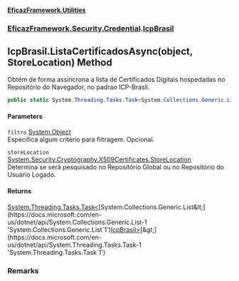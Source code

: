 #### [EficazFramework.Utilities](EficazFramework_Utilities.md 'EficazFramework.Utilities')
### [EficazFramework.Security.Credential](EficazFramework_Utilities.md#EficazFramework_Security_Credential 'EficazFramework.Security.Credential').[IcpBrasil](IcpBrasil.md 'EficazFramework.Security.Credential.IcpBrasil')
## IcpBrasil.ListaCertificadosAsync(object, StoreLocation) Method
Obtém de forma assíncrona a lista de Certificados Digitais hospedadas no Repositório do Navegador, no padrao ICP-Brasil.  
```csharp
public static System.Threading.Tasks.Task<System.Collections.Generic.List<EficazFramework.Security.Credential.IcpBrasil>> ListaCertificadosAsync(object filtro, System.Security.Cryptography.X509Certificates.StoreLocation storeLocation);
```
#### Parameters
<a name='EficazFramework_Security_Credential_IcpBrasil_ListaCertificadosAsync(object_System_Security_Cryptography_X509Certificates_StoreLocation)_filtro'></a>
`filtro` [System.Object](https://docs.microsoft.com/en-us/dotnet/api/System.Object 'System.Object')  
Especifica algum critério para filtragem. Opcional.
  
<a name='EficazFramework_Security_Credential_IcpBrasil_ListaCertificadosAsync(object_System_Security_Cryptography_X509Certificates_StoreLocation)_storeLocation'></a>
`storeLocation` [System.Security.Cryptography.X509Certificates.StoreLocation](https://docs.microsoft.com/en-us/dotnet/api/System.Security.Cryptography.X509Certificates.StoreLocation 'System.Security.Cryptography.X509Certificates.StoreLocation')  
Determina se será pesquisado no Repositório Global ou no Repositório do Usuário Logado.
  
#### Returns
[System.Threading.Tasks.Task&lt;](https://docs.microsoft.com/en-us/dotnet/api/System.Threading.Tasks.Task-1 'System.Threading.Tasks.Task`1')[System.Collections.Generic.List&lt;](https://docs.microsoft.com/en-us/dotnet/api/System.Collections.Generic.List-1 'System.Collections.Generic.List`1')[IcpBrasil](IcpBrasil.md 'EficazFramework.Security.Credential.IcpBrasil')[&gt;](https://docs.microsoft.com/en-us/dotnet/api/System.Collections.Generic.List-1 'System.Collections.Generic.List`1')[&gt;](https://docs.microsoft.com/en-us/dotnet/api/System.Threading.Tasks.Task-1 'System.Threading.Tasks.Task`1')  
### Remarks
